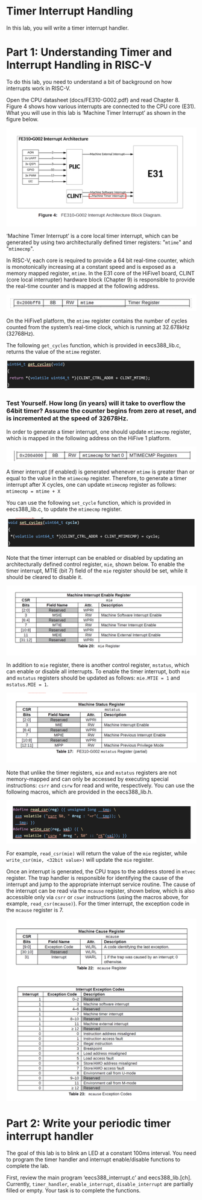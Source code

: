# Timer Interrupt Handling

In this lab, you will write a timer interrupt handler.   


# Part 1: Understanding Timer and Interrupt Handling in RISC-V

To do this lab, you need to understand a bit of background on how interrupts work in RISC-V.  

Open the CPU datasheet (docs/FE310-G002.pdf) and read Chapter 8. Figure 4 shows how various interrupts are connected to the CPU core (E31). What you will use in this lab is ‘Machine Timer Interrupt’ as shown in the figure below.

![img1](doc/1.png)

‘Machine Timer Interrupt’ is a core local timer interrupt, which can be generated by using two architecturally defined timer registers: "`mtime`" and "`mtimecmp`".  

In RISC-V, each core is required to provide a 64 bit real-time counter, which is monotonically increasing at a constant speed and is exposed as a memory mapped register, `mtime`. In the E31 core of the HiFive1 board, CLINT (core local interrupter) hardware block (Chapter 9) is responsible to provide the real-time counter and is mapped at the following address.  

![img2](doc/2.png)



On the HiFive1 platform, the `mtime` register contains the number of cycles counted from the system’s real-time clock, which is running at 32.678kHz (32768Hz).



The following `get_cycles` function, which is provided in eecs388_lib.c, returns the value of the `mtime` register.  

![img3](doc/3.png)

### Test Yourself. How long (in years) will it take to overflow the 64bit timer? Assume the counter begins from zero at reset, and is incremented at the speed of 32678Hz.  

In order to generate a timer interrupt, one should update `mtimecmp` register, which is mapped in the following address on the HiFive 1 platform.  

![img4](doc/4.png)

A timer interrupt (if enabled) is generated whenever `mtime` is greater than or equal to the value in the `mtimecmp` register. Therefore, to generate a timer interrupt after X cycles, one can update `mtimecmp` register as follows: `mtimecmp = mtime + X`

You can use the following `set_cycle` function, which is provided in eecs388_lib.c, to update the `mtimecmp` register.  

![img5](doc/5.png)

Note that the timer interrupt can be enabled or disabled by updating an architecturally defined control register, `mie`, shown below. To enable the timer interrupt, MTIE (bit 7) field of the `mie` register should be set, while it should be cleared to disable it.  

![img6](doc/6.png)

In addition to `mie` register, there is another control register, `mstatus`, which can enable or disable all interrupts. To enable the timer interrupt, both `mie` and `mstatus` registers should be updated as follows: `mie.MTIE = 1` and `mstatus.MIE = 1`.

![img7](doc/7.png)

Note that unlike the timer registers, `mie` and `mstatus` registers are not memory-mapped and can only be accessed by executing special instructions: `csrr` and `csrw` for read and write, respectively. You can use the following macros, which are provided in the eecs388_lib.h.  

![img8](doc/8.png)

For example, `read_csr(mie)` will return the value of the `mie` register, while `write_csr(mie, <32bit value>)` will update the `mie` register.  

Once an interrupt is generated, the CPU traps to the address stored in `mtvec` register. The trap handler is responsible for identifying the cause of the interrupt and jump to the appropriate interrupt service routine. The cause of the interrupt can be read via the `mcause` register, shown below, which is also accessible only via `csrr` or `cswr` instructions (using the macros above, for example, `read_csr(mcause)`). For the timer interrupt, the exception code in the `mcause` register is 7.  

![img9](doc/9.png)


# Part 2: Write your periodic timer interrupt handler

The goal of this lab is to blink an LED at a constant 100ms interval. You need to program the timer handler and interrupt enable/disable functions to complete the lab.  

First, review the main program ‘eecs388_interrupt.c’ and eecs388_lib.[ch]. Currently, `timer_handler`, `enable_interrupt`, `disable_interrupt` are partially filled or empty. Your task is to complete the functions.
